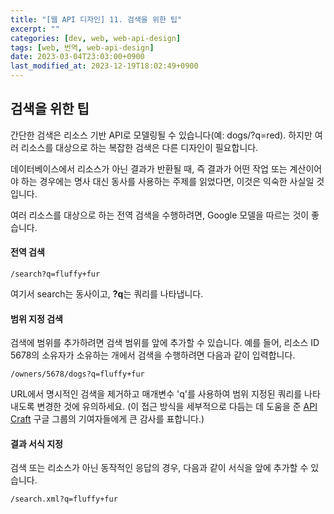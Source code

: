 ```yaml
---
title: "[웹 API 디자인] 11. 검색을 위한 팁"
excerpt: ""
categories: [dev, web, web-api-design]
tags: [web, 번역, web-api-design]
date: 2023-03-04T23:03:00+0900
last_modified_at: 2023-12-19T18:02:49+0900
---
```


## 검색을 위한 팁

간단한 검색은 리소스 기반 API로 모델링될 수 있습니다(예: dogs/?q=red).
하지만 여러 리소스를 대상으로 하는 복잡한 검색은 다른 디자인이 필요합니다.

데이터베이스에서 리소스가 아닌 결과가 반환될 때, 즉 결과가 어떤 작업 또는 계산이어야 하는 경우에는 명사 대신 동사를 사용하는 주제를 읽었다면, 이것은 익숙한 사실일 것입니다.

여러 리소스를 대상으로 하는 전역 검색을 수행하려면, Google 모델을 따르는 것이 좋습니다.

#### 전역 검색

```text
/search?q=fluffy+fur
```

여기서 search는 동사이고, **?q**는 쿼리를 나타냅니다.

#### 범위 지정 검색

검색에 범위를 추가하려면 검색 범위를 앞에 추가할 수 있습니다.
예를 들어, 리소스 ID 5678의 소유자가 소유하는 개에서 검색을 수행하려면 다음과 같이 입력합니다.

```text
/owners/5678/dogs?q=fluffy+fur
```

URL에서 명시적인 검색을 제거하고 매개변수 'q'를 사용하여 범위 지정된 쿼리를 나타내도록 변경한 것에 유의하세요.
(이 접근 방식을 세부적으로 다듬는 데 도움을 준 [API Craft](https://groups.google.com/forum/?fromgroups#!topic/api-craft/hXYPmlgFTQQ) 구글 그룹의 기여자들에게 큰 감사를 표합니다.)

#### 결과 서식 지정

검색 또는 리소스가 아닌 동작적인 응답의 경우, 다음과 같이 서식을 앞에 추가할 수 있습니다.

```text
/search.xml?q=fluffy+fur
```
